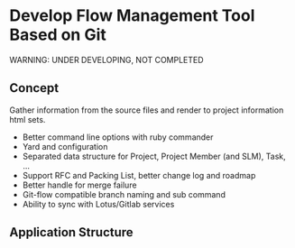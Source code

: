# Develop Flow Management Tool Based on Git

WARNING: UNDER DEVELOPING, NOT COMPLETED

## Concept

Gather information from the source files and render to project information
html sets.

- Better command line options with ruby commander
- Yard and configuration
- Separated data structure for Project, Project Member (and SLM), Task, ...
- Support RFC and Packing List, better change log and roadmap
- Better handle for merge failure
- Git-flow compatible branch naming and sub command
- Ability to sync with Lotus/Gitlab services

## Application Structure
